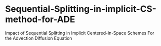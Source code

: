 # Sequential-Splitting-in-implicit-CS-method-for-ADE
Impact of Sequential Splitting in Implicit Centered-in-Space Schemes For the Advection Diffusion Equation
